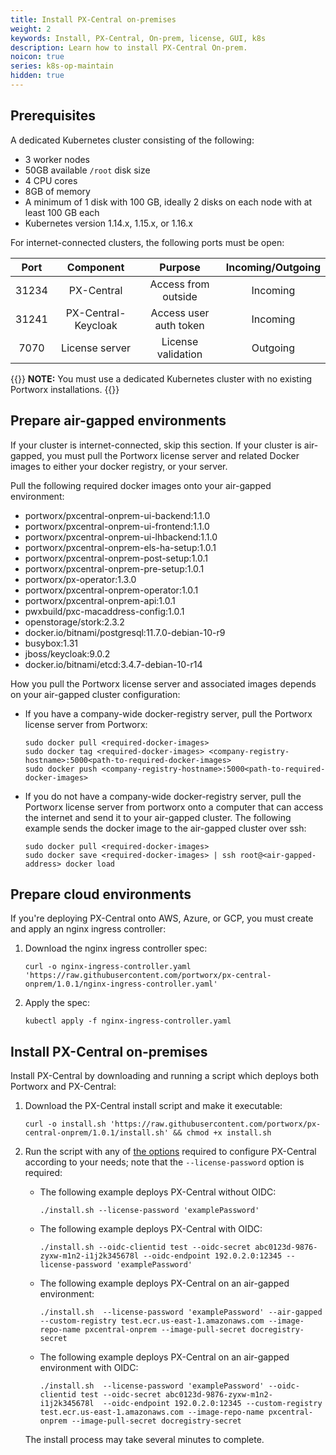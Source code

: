 ```yaml
---
title: Install PX-Central on-premises
weight: 2
keywords: Install, PX-Central, On-prem, license, GUI, k8s
description: Learn how to install PX-Central On-prem.
noicon: true
series: k8s-op-maintain
hidden: true
---
```


## Prerequisites

A dedicated Kubernetes cluster consisting of the following:

* 3 worker nodes
* 50GB available `/root` disk size
* 4 CPU cores
* 8GB of memory
* A minimum of 1 disk with 100 GB, ideally 2 disks on each node with at least 100 GB each
* Kubernetes version 1.14.x, 1.15.x, or 1.16.x

For internet-connected clusters, the following ports must be open:

| Port | Component | Purpose | Incoming/Outgoing |
| :---: |:---:|:---:|:---:|
| 31234 | PX-Central | Access from outside | Incoming |
| 31241 | PX-Central-Keycloak | Access user auth token | Incoming | 
| 7070 | License server | License validation | Outgoing |

{{<info>}}
**NOTE:** You must use a dedicated Kubernetes cluster with no existing Portworx installations.
{{</info>}}

## Prepare air-gapped environments

If your cluster is internet-connected, skip this section. If your cluster is air-gapped, you must pull the Portworx license server and related Docker images to either your docker registry, or your server.

Pull the following required docker images onto your air-gapped environment:

* portworx/pxcentral-onprem-ui-backend:1.1.0
* portworx/pxcentral-onprem-ui-frontend:1.1.0
* portworx/pxcentral-onprem-ui-lhbackend:1.1.0
* portworx/pxcentral-onprem-els-ha-setup:1.0.1
* portworx/pxcentral-onprem-post-setup:1.0.1
* portworx/pxcentral-onprem-pre-setup:1.0.1
* portworx/px-operator:1.3.0
* portworx/pxcentral-onprem-operator:1.0.1
* portworx/pxcentral-onprem-api:1.0.1
* pwxbuild/pxc-macaddress-config:1.0.1
* openstorage/stork:2.3.2
* docker.io/bitnami/postgresql:11.7.0-debian-10-r9
* busybox:1.31
* jboss/keycloak:9.0.2
* docker.io/bitnami/etcd:3.4.7-debian-10-r14

How you pull the Portworx license server and associated images depends on your air-gapped cluster configuration:

  * If you have a company-wide docker-registry server, pull the Portworx license server from Portworx:

       ```text
       sudo docker pull <required-docker-images>
       sudo docker tag <required-docker-images> <company-registry-hostname>:5000<path-to-required-docker-images>
       sudo docker push <company-registry-hostname>:5000<path-to-required-docker-images>
       ```

  * If you do not have a company-wide docker-registry server, pull the Portworx license server from portworx onto a computer that can access the internet and send it to your air-gapped cluster. The following example sends the docker image to the air-gapped cluster over ssh:

      ```text
      sudo docker pull <required-docker-images>
      sudo docker save <required-docker-images> | ssh root@<air-gapped-address> docker load
      ```

## Prepare cloud environments

If you're deploying PX-Central onto AWS, Azure, or GCP, you must create and apply an nginx ingress controller:

1. Download the nginx ingress controller spec:

    ```text
    curl -o nginx-ingress-controller.yaml 'https://raw.githubusercontent.com/portworx/px-central-onprem/1.0.1/nginx-ingress-controller.yaml'
    ```

2. Apply the spec:

    ```text
    kubectl apply -f nginx-ingress-controller.yaml
    ```

## Install PX-Central on-premises

Install PX-Central by downloading and running a script which deploys both Portworx and PX-Central:

1. Download the PX-Central install script and make it executable:

    ```text
    curl -o install.sh 'https://raw.githubusercontent.com/portworx/px-central-onprem/1.0.1/install.sh' && chmod +x install.sh
    ```

2. Run the script with any of [the options](/portworx-install-with-kubernetes/operate-and-maintain-on-kubernetes/pxcentral-onprem/install-script-reference/) required to configure PX-Central according to your needs; note that the `--license-password` option is required:

    * The following example deploys PX-Central without OIDC:

        ```text
        ./install.sh --license-password 'examplePassword'
        ```

    * The following example deploys PX-Central with OIDC:

        ```text
        ./install.sh --oidc-clientid test --oidc-secret abc0123d-9876-zyxw-m1n2-i1j2k345678l --oidc-endpoint 192.0.2.0:12345 --license-password 'examplePassword'
        ```

    * The following example deploys PX-Central on an air-gapped environment:

        ```text
        ./install.sh  --license-password 'examplePassword' --air-gapped --custom-registry test.ecr.us-east-1.amazonaws.com --image-repo-name pxcentral-onprem --image-pull-secret docregistry-secret
        ```

    * The following example deploys PX-Central on an air-gapped environment with OIDC:

        ```text
        ./install.sh  --license-password 'examplePassword' --oidc-clientid test --oidc-secret abc0123d-9876-zyxw-m1n2-i1j2k345678l  --oidc-endpoint 192.0.2.0:12345 --custom-registry test.ecr.us-east-1.amazonaws.com --image-repo-name pxcentral-onprem --image-pull-secret docregistry-secret
        ```

    The install process may take several minutes to complete.
